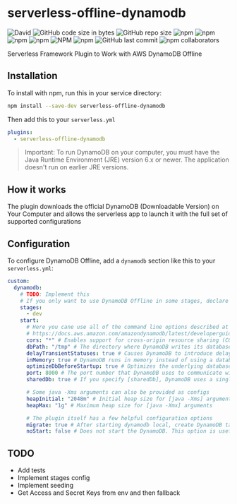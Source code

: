 # serverless-offline-dynamodb

![David](https://img.shields.io/david/YOU54F/serverless-offline-dynamodb.svg)
![GitHub code size in bytes](https://img.shields.io/github/languages/code-size/YOU54F/serverless-offline-dynamodb.svg)
![GitHub repo size](https://img.shields.io/github/repo-size/YOU54F/serverless-offline-dynamodb.svg)
![npm](https://img.shields.io/npm/dw/serverless-offline-dynamodb.svg)
![npm](https://img.shields.io/npm/dm/serverless-offline-dynamodb.svg)
![npm](https://img.shields.io/npm/dy/serverless-offline-dynamodb.svg)
![npm](https://img.shields.io/npm/dt/serverless-offline-dynamodb.svg)
![NPM](https://img.shields.io/npm/l/serverless-offline-dynamodb.svg)
![npm](https://img.shields.io/npm/v/serverless-offline-dynamodb.svg)
![GitHub last commit](https://img.shields.io/github/last-commit/YOU54F/serverless-offline-dynamodb.svg)
![npm collaborators](https://img.shields.io/npm/collaborators/serverless-offline-dynamodb.svg)

Serverless Framework Plugin to Work with AWS DynamoDB Offline

## Installation

To install with npm, run this in your service directory:

```bash
npm install --save-dev serverless-offline-dynamodb
```

Then add this to your `serverless.yml`

```yml
plugins:
  - serverless-offline-dynamodb
```

> Important:
> To run DynamoDB on your computer, you must have the Java Runtime Environment
> (JRE) version 6.x or newer. The application doesn't run on earlier JRE versions.

## How it works

The plugin downloads the official DynamoDB (Downloadable Version) on Your
Computer and allows the serverless app to launch it with the full set of
supported configurations

## Configuration

To configure DynamoDB Offline, add a `dynamodb` section like this to your
`serverless.yml`:

```yml
custom:
  dynamodb:
    # TODO: Implement this
    # If you only want to use DynamoDB Offline in some stages, declare them here
    stages:
      - dev
    start:
      # Here you cane use all of the command line options described at
      # https://docs.aws.amazon.com/amazondynamodb/latest/developerguide/DynamoDBLocal.UsageNotes.html
      cors: "*" # Enables support for cross-origin resource sharing (CORS) for JavaScript. You must provide a comma-separated "allow" list of specific domains. The default setting for [cors] is an asterisk (*), which allows public access.
      dbPath: "/tmp" # The directory where DynamoDB writes its database file. If you don't specify this option, the file is written to the current directory. You can't specify both [dbPath] and [inMemory] at once.
      delayTransientStatuses: true # Causes DynamoDB to introduce delays for certain operations. DynamoDB (Downloadable Version) can perform some tasks almost instantaneously, such as create/update/delete operations on tables and indexes. However, the DynamoDB service requires more time for these tasks. Setting this parameter helps DynamoDB running on your computer simulate the behavior of the DynamoDB web service more closely. (Currently, this parameter introduces delays only for global secondary indexes that are in either CREATING or DELETING status.)
      inMemory: true # DynamoDB runs in memory instead of using a database file. When you stop DynamoDB, none of the data is saved. You can't specify both [dbPath] and [inMemory] at once.
      optimizeDbBeforeStartup: true # Optimizes the underlying database tables before starting DynamoDB on your computer. You also must specify [dbPath] when you use this parameter.
      port: 8000 # The port number that DynamoDB uses to communicate with your application. If you don't specify this option, the default port is 8000. If port 8000 is unavailable, this command throws an exception. You can use the port option to specify a different port number
      sharedDb: true # If you specify [sharedDb], DynamoDB uses a single database file instead of separate files for each credential and Region.

      # Some java -Xms arguments can also be provided as configs
      heapInitial: "2048m" # Initial heap size for [java -Xms] arguments
      heapMax: "1g" # Maximum heap size for [java -Xmx] arguments

      # The plugin itself has a few helpful configuration options
      migrate: true # After starting dynamodb local, create DynamoDB tables from the current serverless configuration.
      noStart: false # Does not start the DynamoDB. This option is useful if you already have a running instance of DynamoDB locally
```

## TODO

- Add tests
- Implement stages config
- Implement seeding
- Get Access and Secret Keys from env and then fallback
